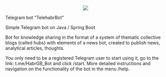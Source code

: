 <div id="header" align="center">
  <img src="https://media.giphy.com/media/ya4eevXU490Iw/giphy.gif width="100"/>
</div>

Telegram bot "TelehabrBot"

Simple Telegram bot on Java / Spring Boot

Bot for knowledge sharing in the format of a system of thematic collective blogs
(called hubs) with elements of a news bot, created to publish news, analytical articles,
thoughts.

You only need to be a registered Telegram user to start using it,
go to the link: t.me/HabrGB_Bot and click /start.
More detailed instructions and navigation on the functionality of the bot in the menu /help.

